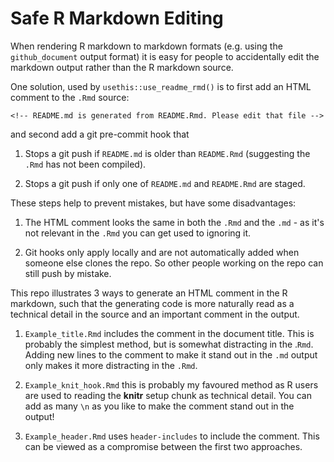 Safe R Markdown Editing
=======================

When rendering R markdown to markdown formats (e.g. using the 
`github_document` output format) it is easy for people to accidentally edit 
the markdown output rather than the R markdown source.

One solution, used by `usethis::use_readme_rmd()` is to first add an HTML 
comment to the `.Rmd` source:

    <!-- README.md is generated from README.Rmd. Please edit that file -->
    
and second add a git pre-commit hook that

1. Stops a git push if `README.md` is older than `README.Rmd` (suggesting the `.Rmd` has not been compiled).

2. Stops a git push if only one of `README.md` and `README.Rmd` are staged.

These steps help to prevent mistakes, but have some disadvantages:

1. The HTML comment looks the same in both the `.Rmd` and the `.md` - as it's 
not relevant in the `.Rmd` you can get used to ignoring it.

2. Git hooks only apply locally and are not automatically added when someone 
else clones the repo. So other people working on the repo can still push by 
mistake.

This repo illustrates 3 ways to generate an HTML comment in the R markdown, such that the generating code is more naturally read as a technical detail in the source and an important comment in the output.

1. `Example_title.Rmd` includes the comment in the document title. This is probably the simplest method, but is somewhat distracting in the .`Rmd`. Adding new lines to the comment to make it stand out in the `.md` output only makes it more distracting in the `.Rmd`.

2. `Example_knit_hook.Rmd` this is probably my favoured method as R users are used to reading the **knitr** setup chunk as technical detail. You can add as many `\n` as you like to make the comment stand out in the output!

3. `Example_header.Rmd` uses `header-includes` to include the comment. This can be viewed as a compromise between the first two approaches.
